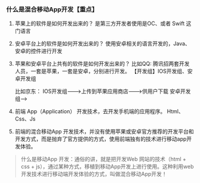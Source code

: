 ### 什么是混合移动App开发【重点】

1. 苹果上的软件是如何开发出来的？
    是第三方开发者使用是OC、或者 Swift 这门语言

2. 安卓平台上的软件是如何开发出来的？
    使用安卓相关的语言开发的，Java、安卓的控件进行开发

3. 苹果和安卓平台上共有的软件是如何开发出来的？
    比如QQ:
    腾讯招两套开发人员，一套是苹果，一套是安卓，分别进行开发。
    【开发组】IOS开发组、安卓开发组

    比如京东：
    IOS开发组--->上传到苹果应用商店--->供用户下载
    安卓开发组-->


4. 前端 App（Application） 开发技术，去开发手机端的应用程序。
    Html、Css、Js

5. 前端的混合移动App 开发技术，并没有使用苹果或安卓官方推荐的开发平台和开发方式，而是抛弃了官方提供的方式，使用前端独有的技术进行移动app开发体验。

> 什么是移动App 开发：通俗的讲，就是把开发Web 网站的技术（html + css + js），通过某种方式，移植到移动App开发上进行使用。这种利用web开发技术进行移动端开发体验的方式，叫做混合移动App开发！



